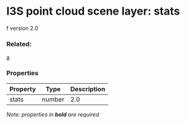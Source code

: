 # I3S point cloud scene layer: stats

f version 2.0

### Related:

[a](a.cmn.0200.md)
### Properties

| Property | Type | Description |
| --- | --- | --- |
| stats | number | 2.0 |

*Note: properties in **bold** are required*

